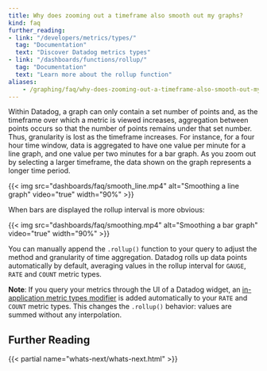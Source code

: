```yaml
---
title: Why does zooming out a timeframe also smooth out my graphs?
kind: faq
further_reading:
- link: "/developers/metrics/types/"
  tag: "Documentation"
  text: "Discover Datadog metrics types"
- link: "/dashboards/functions/rollup/"
  tag: "Documentation"
  text: "Learn more about the rollup function"
aliases:
    - /graphing/faq/why-does-zooming-out-a-timeframe-also-smooth-out-my-graphs
---
```


Within Datadog, a graph can only contain a set number of points and, as the timeframe over which a metric is viewed increases, aggregation between points occurs so that the number of points remains under that set number. Thus, granularity is lost as the timeframe increases. For instance, for a four hour time window, data is aggregated to have one value per minute for a line graph, and one value per two minutes for a bar graph. As you zoom out by selecting a larger timeframe, the data shown on the graph represents a longer time period.

{{< img src="dashboards/faq/smooth_line.mp4" alt="Smoothing a line graph" video="true" width="90%" >}}

When bars are displayed the rollup interval is more obvious:

{{< img src="dashboards/faq/smoothing.mp4" alt="Smoothing a bar graph" video="true" width="90%" >}}

You can manually append the `.rollup()` function to your query to adjust the method and granularity of time aggregation. Datadog rolls up data points automatically by default, averaging values in the rollup interval for `GAUGE`, `RATE` and `COUNT` metric types.

**Note**: If you query your metrics through the UI of a Datadog widget, an [in-application metric types modifier][1] is added automatically to your `RATE` and `COUNT` metric types. This changes the `.rollup()` behavior: values are summed without any interpolation.

## Further Reading

{{< partial name="whats-next/whats-next.html" >}}

[1]: /developers/metrics/type_modifiers/
